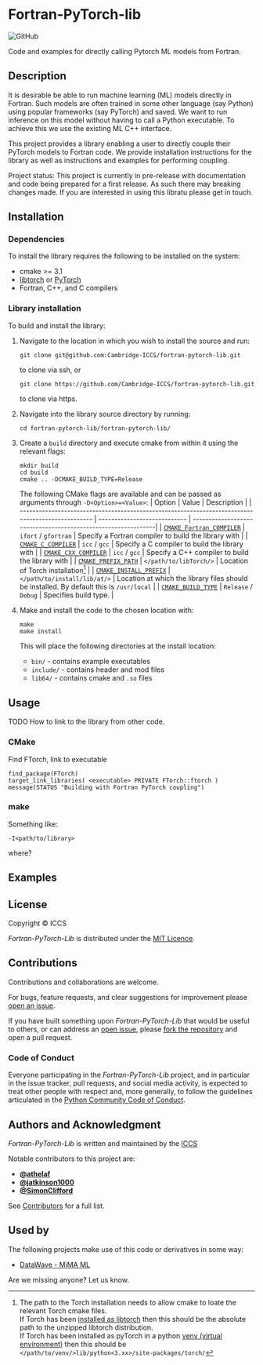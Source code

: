 # Fortran-PyTorch-lib

![GitHub](https://img.shields.io/github/license/Cambridge-ICCS/fortran-pytorch-lib)

Code and examples for directly calling Pytorch ML models from Fortran.


## Description

It is desirable be able to run machine learning (ML) models directly in Fortran.
Such models are often trained in some other language (say Python) using popular frameworks (say PyTorch) and saved.
We want to run inference on this model without having to call a Python executable.
To achieve this we use the existing ML C++ interface.

This project provides a library enabling a user to directly couple their PyTorch models to Fortran code.
We provide installation instructions for the library as well as instructions and examples for performing coupling.

Project status: This project is currently in pre-release with documentation and code being prepared for a first release.
As such there may breaking changes made.
If you are interested in using this libratu please get in touch.


## Installation

### Dependencies

To install the library requires the following to be installed on the system:

* cmake >= 3.1
* [libtorch](https://pytorch.org/cppdocs/installing.html) or [PyTorch](https://pytorch.org/)
* Fortran, C++, and C compilers

### Library installation

To build and install the library:

1. Navigate to the location in which you wish to install the source and run:  
    ```
    git clone git@github.com:Cambridge-ICCS/fortran-pytorch-lib.git
    ```
    to clone via ssh, or  
    ```
    git clone https://github.com/Cambridge-ICCS/fortran-pytorch-lib.git
    ```
    to clone via https.
2. Navigate into the library source directory by running:  
    ```
    cd fortran-pytorch-lib/fortran-pytorch-lib/
    ```
3. Create a `build` directory and execute cmake from within it using the relevant flags:  
    ```
    mkdir build
    cd build
    cmake .. -DCMAKE_BUILD_TYPE=Release
    ```
    The following CMake flags are available and can be passed as arguments through `-D<Option>=<Value>`:
    | Option                                                                                            | Value                        | Description                                                   |
    | ------------------------------------------------------------------------------------------------- | ---------------------------- | --------------------------------------------------------------|
    | [`CMAKE_Fortran_COMPILER`](https://cmake.org/cmake/help/latest/variable/CMAKE_LANG_COMPILER.html) | `ifort` / `gfortran`         | Specify a Fortran compiler to build the library with          |
    | [`CMAKE_C_COMPILER`](https://cmake.org/cmake/help/latest/variable/CMAKE_LANG_COMPILER.html)       | `icc` / `gcc`                | Specify a C compiler to build the library with                |
    | [`CMAKE_CXX_COMPILER`](https://cmake.org/cmake/help/latest/variable/CMAKE_LANG_COMPILER.html)     | `icc` / `gcc`                | Specify a C++ compiler to build the library with              |
    | [`CMAKE_PREFIX_PATH`](https://cmake.org/cmake/help/latest/variable/CMAKE_PREFIX_PATH.html)        | `</path/to/libTorch/>`          | Location of Torch installation[^1] |
    | [`CMAKE_INSTALL_PREFIX`](https://cmake.org/cmake/help/latest/variable/CMAKE_INSTALL_PREFIX.html)  | `</path/to/install/lib/at/>` | Location at which the library files should be installed. By default this is `/usr/local` |
    | [`CMAKE_BUILD_TYPE`](https://cmake.org/cmake/help/latest/variable/CMAKE_BUILD_TYPE.html)          | `Release` / `Debug`          | Specifies build type.                                         |

    [^1]: The path to the Torch installation needs to allow cmake to loate the relevant Torch cmake files.  
          If Torch has been [installed as libtorch](https://pytorch.org/cppdocs/installing.html) then this should be the absolute path to the unzipped libtorch distribution.  
          If Torch has been installed as pyTorch in a python [venv (virtual environment)](https://docs.python.org/3/library/venv.html) then this should be `</path/to/venv/>lib/python<3.xx>/site-packages/torch/`
4. Make and install the code to the chosen location with:
    ```
    make
    make install
    ```
    This will place the following directories at the install location:  
    * `bin/` - contains example executables
    * `include/` - contains header and mod files
    * `lib64/` - contains cmake and `.so` files


## Usage

TODO How to link to the library from other code.
### CMake
Find FTorch, link to executable
```
find_package(FTorch)
target_link_libraries( <executable> PRIVATE FTorch::ftorch )
message(STATUS "Building with Fortran PyTorch coupling")
```

### make
Something like:
```
-I<path/to/library>
```
where?


## Examples


## License

Copyright &copy; ICCS

*Fortran-PyTorch-Lib* is distributed under the [MIT Licence](https://github.com/Cambridge-ICCS/fortran-pytorch-lib/blob/main/LICENSE).


## Contributions

Contributions and collaborations are welcome.

For bugs, feature requests, and clear suggestions for improvement please
[open an issue](https://github.com/Cambridge-ICCS/fortran-pytorch-lib/issues).

If you have built something upon _Fortran-PyTorch-Lib_ that would be useful to others, or can
address an [open issue](https://github.com/Cambridge-ICCS/fortran-pytorch-lib/issues), please
[fork the repository](https://github.com/Cambridge-ICCS/fortran-pytorch-lib/fork) and open a
pull request.


### Code of Conduct
Everyone participating in the _Fortran-PyTorch-Lib_ project, and in particular in the
issue tracker, pull requests, and social media activity, is expected to treat other
people with respect and, more generally, to follow the guidelines articulated in the
[Python Community Code of Conduct](https://www.python.org/psf/codeofconduct/).


## Authors and Acknowledgment

*Fortran-PyTorch-Lib* is written and maintained by the [ICCS](https://github.com/Cambridge-ICCS)

Notable contributors to this project are:

* [**@athelaf**](https://github.com/athelaf)
* [**@jatkinson1000**](https://github.com/jatkinson1000)
* [**@SimonClifford**](https://github.com/SimonClifford)

See [Contributors](https://github.com/Cambridge-ICCS/fortran-pytorch-lib/graphs/contributors)
for a full list.


## Used by
The following projects make use of this code or derivatives in some way:

* [DataWave - MiMA ML](https://github.com/DataWaveProject/MiMA-machine-learning)

Are we missing anyone? Let us know.



